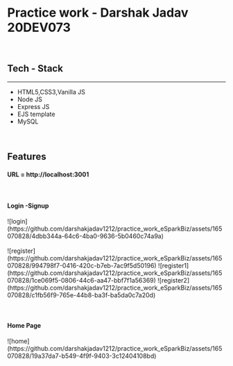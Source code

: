 <h1>Practice work - Darshak Jadav 20DEV073</h1>
<br>
<h2>Tech - Stack</h2>
<hr>
<ul>
  <li>HTML5,CSS3,Vanilla JS</li>
   <li>Node JS</li>
  <li>Express JS</li>
  <li>EJS template</li>
  <li>MySQL</li>
</ul>
<br>
<h2>Features</h2>
<h4>URL = http://localhost:3001</h4>
<br>
<h4><b>Login -Signup</b></h4>
![login](https://github.com/darshakjadav1212/practice_work_eSparkBiz/assets/165070828/4dbb344a-64c6-4ba0-9636-5b0460c74a9a)
<br><br>
![register](https://github.com/darshakjadav1212/practice_work_eSparkBiz/assets/165070828/994798f7-0416-420c-b7eb-7ac9f5d50196)
![register1](https://github.com/darshakjadav1212/practice_work_eSparkBiz/assets/165070828/1ce069f5-0806-44c6-aa47-bbf7f1a56369)
![register2](https://github.com/darshakjadav1212/practice_work_eSparkBiz/assets/165070828/c1fb56f9-765e-44b8-ba3f-ba5da0c7a20d)
<br><br><br>
<h4>Home Page</h4>
![home](https://github.com/darshakjadav1212/practice_work_eSparkBiz/assets/165070828/19a37da7-b549-4f9f-9403-3c12404108bd)







